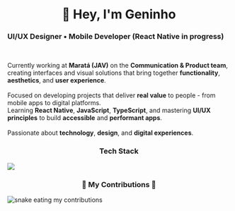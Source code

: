 <h1 align="center">👋 Hey, I'm <strong>Geninho</strong></h1>

<h3 align="start">
  UI/UX Designer • Mobile Developer (React Native in progress)
</h3>

<br/>

<div align="start">
  <p>
    Currently working at <strong>Maratá (JAV)</strong> on the <strong>Communication & Product team</strong>, <br/>
    creating interfaces and visual solutions that bring together <strong>functionality</strong>, <strong>aesthetics</strong>, 
    and <strong>user experience</strong>. <br/><br/>
    Focused on developing projects that deliver <strong>real value</strong> to people - from mobile apps 
    to digital platforms. <br/>
    Learning <strong>React Native</strong>, <strong>JavaScript</strong>, <strong>TypeScript</strong>, and mastering 
    <strong>UI/UX principles</strong> to build <strong>accessible</strong> and <strong>performant apps</strong>. <br/><br/>
    Passionate about <strong>technology</strong>, <strong>design</strong>, and <strong>digital experiences</strong>.
  </p>
</div>

<h3 align="center">Tech Stack</h3>

<div align="start">
  <img src="https://skillicons.dev/icons?i=figma,tailwind,react,css,html,javascript,typescript,git,photoshop,illustrator"/>
</div>

<h3 align="center">🐍 My Contributions 🐍</h3>
  
<div align="start">
<img alt="snake eating my contributions" src="https://github.com/gen1nh/assets-readme/blob/main/github-contribution-grid-snake.svg" />
</div>





